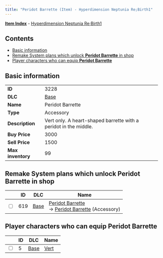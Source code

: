 ```yaml
---
title: "Peridot Barrette (Item) - Hyperdimension Neptunia Re;Birth1"
---
```


[**Item Index**](/neptunia/rb1/item/index.html) - [Hyperdimension Neptunia Re;Birth1](/neptunia/rb1)

## Contents

- [Basic information](#basic-information)
- [Remake System plans which unlock **Peridot Barrette** in shop](#remake-system-plans-which-unlock-peridot-barrette-in-shop)
- [Player characters who can equip **Peridot Barrette**](#player-characters-who-can-equip-peridot-barrette)

## Basic information

|   |   |
| -- | -- |
| **ID** | 3228 |
| **DLC** | [Base](/neptunia/rb1/dlc/1-base.html) |
| **Name** | Peridot Barrette |
| **Type** | Accessory |
| **Description** | Vert only. A heart-shaped barrette with a peridot in the middle. |
| **Buy Price** | 3000 |
| **Sell Price** | 1500 |
| **Max inventory** | 99 |

## Remake System plans which unlock **Peridot Barrette** in shop

|    | ID | DLC | Name |
| -- | -- | --- | ---- |
| <input type="checkbox" id="rb1-remake-1-619" class="trackbox" /> | 619 | [Base](/neptunia/rb1/dlc/1-base.html) | [Peridot Barrette](/neptunia/rb1/remake/1-619-peridot-barrette.html)<br />→ [Peridot Barrette](/neptunia/rb1/item/1-3228-peridot-barrette.html) (Accessory) |

## Player characters who can equip **Peridot Barrette**

|    | ID | DLC | Name |
| -- | -- | --- | ---- |
| <input type="checkbox" id="rb1-player-1-5" class="trackbox" /> | 5 | [Base](/neptunia/rb1/dlc/1-base.html) | [Vert](/neptunia/rb1/player/1-5-vert.html) |